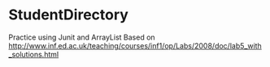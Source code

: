 # StudentDirectory
Practice using Junit and ArrayList
Based on http://www.inf.ed.ac.uk/teaching/courses/inf1/op/Labs/2008/doc/lab5_with_solutions.html
